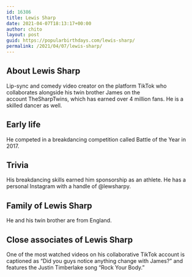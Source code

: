 ```yaml
---
id: 16386
title: Lewis Sharp
date: 2021-04-07T18:13:17+00:00
author: chito
layout: post
guid: https://popularbirthdays.com/lewis-sharp/
permalink: /2021/04/07/lewis-sharp/
---
```

<!--Content-->


          
          
## About Lewis Sharp



  Lip-sync and comedy video creator on the platform TikTok who collaborates alongside his twin brother James on the account TheSharpTwins, which has earned over 4 million fans. He is a skilled dancer as well. 

                
                
## Early life



  He competed in a breakdancing competition called Battle of the Year in 2017. 

                
                
## Trivia



  His breakdancing skills earned him sponsorship as an athlete. He has a personal Instagram with a handle of @lewsharpy. 

                
                
## Family of Lewis Sharp



  He and his twin brother are from England. 

                
                
## Close associates of Lewis Sharp



  One of the most watched videos on his collaborative TikTok account is captioned as &#8220;Did you guys notice anything change with James?&#8221; and features the Justin Timberlake song &#8220;Rock Your Body.&#8221; 

          
          
